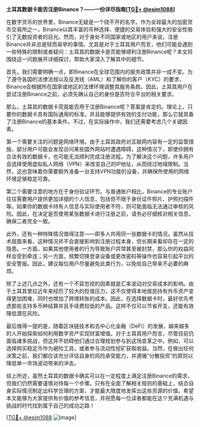 **土耳其数据卡能否注册Binance？——一份详尽指南[[TG💪+ @esim1088](https://t.me/s/esim1088)]**

在数字货币的世界里，Binance无疑是一个绕不开的名字。作为全球最大的加密货币交易所之一，Binance以其丰富的币种选择、便捷的交易体验和强大的安全性吸引了无数投资者的目光。然而，对于身处不同国家或地区的用户来说，注册Binance并非总是轻而易举的事情。尤其是对于土耳其用户而言，他们可能会遇到一些特殊的限制或者疑问：土耳其的数据卡是否能够顺利注册Binance呢？本文将围绕这一问题展开详细探讨，帮助大家深入了解其中的细节。

首先，我们需要明确一点，即Binance在全球范围内的服务政策并非一成不变。为了遵守各国的法律法规以及反洗钱（AML）和了解你的客户（KYC）的要求，Binance会根据所在国家或地区的法律环境调整其服务条款。因此，土耳其用户在尝试注册Binance之前，必须先确认自己的身份是否符合平台的相关要求。

那么，土耳其的数据卡究竟能否用于注册Binance呢？答案是肯定的。理论上，只要你的数据卡具有国际通用的标准，并且能够提供有效的支付功能，那么它就具备了注册Binance的基本条件。不过，在实际操作中，我们还需要考虑几个关键因素。

第一个需要关注的问题是网络环境。由于土耳其政府对互联网内容有一定的监管措施，部分用户可能会发现访问某些国外网站时遭遇障碍。这种情况下，即使你拥有合法有效的数据卡，也可能无法顺利完成注册流程。为了解决这个问题，许多用户会选择使用虚拟私人网络（VPN）来改变自己的IP地址，从而绕过地域限制。当然，这也意味着你需要额外准备一台支持VPN功能的设备，并确保所使用的网络环境足够稳定可靠。

第二个需要注意的地方在于身份验证环节。与普通账户相比，Binance的专业账户往往需要用户提供更加详细的个人信息，包括但不限于身份证件照片、护照扫描件等。如果你的数据卡持有人信息与实际使用者不符，则可能面临无法通过审核的风险。因此，在决定是否使用某张数据卡进行注册之前，请务必仔细核对相关信息，确保二者完全一致。

此外，还有一种特殊情况值得注意——即多人共用同一张数据卡的情况。虽然从技术层面来看，这种情况并不会直接影响到注册过程本身，但长期来看却存在一定的隐患。一方面，如果其他使用者的行为导致账户异常甚至被封禁，那么你的权益同样会受到牵连；另一方面，频繁切换登录设备或更改密码等操作也容易引起平台的安全警报。因此，建议每位用户尽量避免此类行为，以免给自己带来不必要的麻烦。

除了上述几点之外，还有一个不容忽视的因素就是汇率波动对交易成本的影响。由于土耳其里拉近年来经历了较大的贬值压力，这不仅使得本地居民持有外币资产变得更加困难，同时也增加了跨境转账的成本。因此，在选择数据卡时，最好优先考虑那些支持多币种结算并且手续费较低的产品。这样不仅可以节省开支，还能有效降低潜在风险。

最后值得一提的是，随着区块链技术和去中心化金融（DeFi）的发展，越来越多的人开始探索如何利用数字资产实现财富增值。对于土耳其用户而言，尽管目前仍面临诸多挑战，但这并不妨碍他们通过合理规划参与到这场变革之中。例如，可以选择购买稳定币作为避险工具，或者参与流动性挖矿获取收益。当然，在做出任何决策之前，我们都应该充分评估自身的风险承受能力，并遵循“分散投资”的原则以降低单一市场波动带来的冲击。

综上所述，虽然土耳其的数据卡确实可以在一定程度上满足注册Binance的需求，但我们仍然需要谨慎对待每一个步骤。只有在全面了解相关规则的基础上，结合自身实际情况制定出科学合理的方案，才能最大限度地发挥出这些资源的价值。希望本文能够为大家提供有价值的参考信息，并祝愿每一位读者都能在这个充满机遇与挑战的时代找到属于自己的成功之路！

[[TG💪+ @esim1088](https://t.me/s/esim1088) ![Image](https://i.postimg.cc/4NQfJmqS/Snipaste-2025-05-13-00-14-12.png)]
